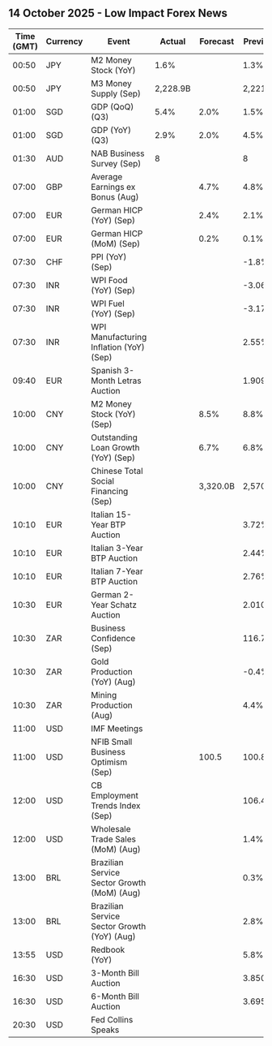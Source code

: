 ## 14 October 2025 - Low Impact Forex News

| Time (GMT) | Currency | Event | Actual | Forecast | Previous |
|------|----------|-------|--------|----------|----------|
| 00:50 | JPY | M2 Money Stock (YoY) | 1.6% |  | 1.3% |
| 00:50 | JPY | M3 Money Supply (Sep) | 2,228.9B |  | 2,221.9B |
| 01:00 | SGD | GDP (QoQ) (Q3) | 5.4% | 2.0% | 1.5% |
| 01:00 | SGD | GDP (YoY) (Q3) | 2.9% | 2.0% | 4.5% |
| 01:30 | AUD | NAB Business Survey (Sep) | 8 |  | 8 |
| 07:00 | GBP | Average Earnings ex Bonus (Aug) |  | 4.7% | 4.8% |
| 07:00 | EUR | German HICP (YoY) (Sep) |  | 2.4% | 2.1% |
| 07:00 | EUR | German HICP (MoM) (Sep) |  | 0.2% | 0.1% |
| 07:30 | CHF | PPI (YoY) (Sep) |  |  | -1.8% |
| 07:30 | INR | WPI Food (YoY) (Sep) |  |  | -3.06% |
| 07:30 | INR | WPI Fuel (YoY) (Sep) |  |  | -3.17% |
| 07:30 | INR | WPI Manufacturing Inflation (YoY) (Sep) |  |  | 2.55% |
| 09:40 | EUR | Spanish 3-Month Letras Auction |  |  | 1.909% |
| 10:00 | CNY | M2 Money Stock (YoY) (Sep) |  | 8.5% | 8.8% |
| 10:00 | CNY | Outstanding Loan Growth (YoY) (Sep) |  | 6.7% | 6.8% |
| 10:00 | CNY | Chinese Total Social Financing (Sep) |  | 3,320.0B | 2,570.0B |
| 10:10 | EUR | Italian 15-Year BTP Auction |  |  | 3.72% |
| 10:10 | EUR | Italian 3-Year BTP Auction |  |  | 2.44% |
| 10:10 | EUR | Italian 7-Year BTP Auction |  |  | 2.76% |
| 10:30 | EUR | German 2-Year Schatz Auction |  |  | 2.010% |
| 10:30 | ZAR | Business Confidence (Sep) |  |  | 116.7 |
| 10:30 | ZAR | Gold Production (YoY) (Aug) |  |  | -0.4% |
| 10:30 | ZAR | Mining Production (Aug) |  |  | 4.4% |
| 11:00 | USD | IMF Meetings |  |  |  |
| 11:00 | USD | NFIB Small Business Optimism (Sep) |  | 100.5 | 100.8 |
| 12:00 | USD | CB Employment Trends Index (Sep) |  |  | 106.41 |
| 12:00 | USD | Wholesale Trade Sales (MoM) (Aug) |  |  | 1.4% |
| 13:00 | BRL | Brazilian Service Sector Growth (MoM) (Aug) |  |  | 0.3% |
| 13:00 | BRL | Brazilian Service Sector Growth (YoY) (Aug) |  |  | 2.8% |
| 13:55 | USD | Redbook (YoY) |  |  | 5.8% |
| 16:30 | USD | 3-Month Bill Auction |  |  | 3.850% |
| 16:30 | USD | 6-Month Bill Auction |  |  | 3.695% |
| 20:30 | USD | Fed Collins Speaks |  |  |  |
